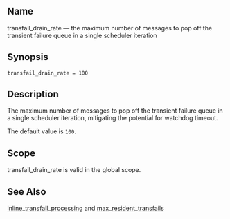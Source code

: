 <a name="conf.ref.transfail_drain_rate"></a>
## Name

transfail_drain_rate — the maximum number of messages to pop off the transient failure queue in a single scheduler iteration

## Synopsis

`transfail_drain_rate = 100`

<a name="idp27211120"></a>
## Description

The maximum number of messages to pop off the transient failure queue in a single scheduler iteration, mitigating the potential for watchdog timeout.

The default value is `100`.

<a name="idp27213984"></a>
## Scope

transfail_drain_rate is valid in the global scope.

<a name="idp27215824"></a>
## See Also

[inline_transfail_processing](conf.ref.inline_transfail_processing "inline_transfail_processing") and [max_resident_transfails](conf.ref.max_resident_transfails.php "max_resident_transfails")
